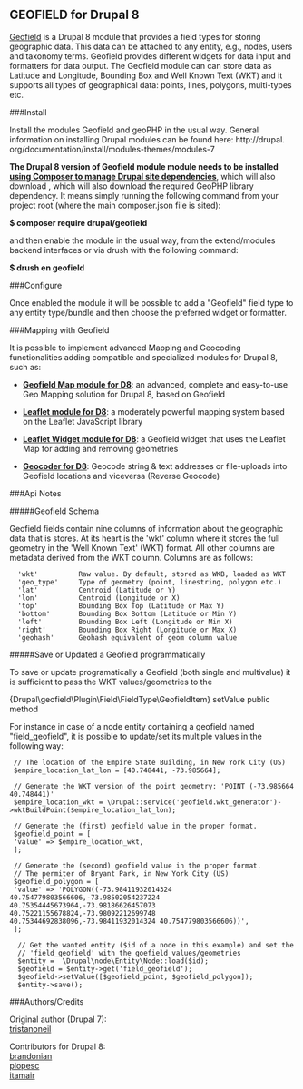 GEOFIELD for Drupal 8
--------------
[Geofield](http://drupal.org/project/geofield) is a Drupal 8 module that
provides a field types for storing geographic data. This data can be attached
to any entity, e.g., nodes, users and taxonomy terms. Geofield provides
different widgets for data input and formatters for data output. The Geofield
module can can store data as Latitude and Longitude, Bounding Box and Well
Known Text (WKT) and it supports all types of geographical data: points,
lines, polygons, multi-types etc.

###Install

Install the modules Geofield and geoPHP in the usual way. General information
on installing Drupal modules can be found here: http://drupal.
org/documentation/install/modules-themes/modules-7

__The Drupal 8 version of Geofield module module needs to be installed 
[using Composer to manage Drupal site dependencies](https://www.drupal.org/docs/develop/using-composer/using-composer-to-manage-drupal-site-dependencies)__,
which will also download , which will also download the required GeoPHP library
dependency. It means simply running the following command from your project root
(where the main composer.json file is sited):

__$ composer require drupal/geofield__

and then enable the module in the usual way, from the extend/modules backend
interfaces or via drush with the following command:

__$ drush en geofield__


###Configure

Once enabled the module it will be possible to add a "Geofield" field type to 
any entity type/bundle and then choose the preferred widget or formatter.

###Mapping with Geofield

It is possible to implement advanced Mapping and Geocoding functionalities 
adding compatible and specialized modules for Drupal 8, such as:

- __[Geofield Map module for D8](https://www.drupal.org/project/geofield_map)__: an advanced, complete and easy-to-use Geo Mapping solution for
Drupal 8, based on Geofield

- __[Leaflet module for D8](https://www.drupal.org/project/leaflet)__: a moderately powerful mapping system based on the Leaflet JavaScript library 

- __[Leaflet Widget module for D8](https://www.drupal.org/project/leaflet_widget)__: a Geofield widget that uses the Leaflet Map for adding and removing geometries

- __[Geocoder for D8](https://www.drupal.org/project/geocoder)__: Geocode string & text addresses or file-uploads into Geofield locations and viceversa (Reverse Geocode)

 
 ###Api Notes
 
 #####Geofield Schema
 
 Geofield fields contain nine columns of information about the geographic data
 that is stores. At its heart is the 'wkt' column where it stores the full
 geometry in the 'Well Known Text' (WKT) format. All other columns are metadata
 derived from the WKT column. Columns are as follows:
 ```
   'wkt'          Raw value. By default, stored as WKB, loaded as WKT
   'geo_type'     Type of geometry (point, linestring, polygon etc.)
   'lat'          Centroid (Latitude or Y)
   'lon'          Centroid (Longitude or X)
   'top'          Bounding Box Top (Latitude or Max Y)
   'bottom'       Bounding Box Bottom (Latitude or Min Y)
   'left'         Bounding Box Left (Longitude or Min X)
   'right'        Bounding Box Right (Longitude or Max X)
   'geohash'      Geohash equivalent of geom column value
   ```
 #####Save or Updated a Geofield programmatically
 
 To save or update programatically a Geofield (both single and multivalue) it is sufficient to pass the WKT values/geometries to the
 
 {Drupal\geofield\Plugin\Field\FieldType\GeofieldItem} setValue public method
 
 For instance in case of a node entity containing a geofield named "field_geofield",
 it is possible to update/set its multiple values in the following way:
 
     // The location of the Empire State Building, in New York City (US)
     $empire_location_lat_lon = [40.748441, -73.985664];
     
     // Generate the WKT version of the point geometry: 'POINT (-73.985664 40.748441)'
     $empire_location_wkt = \Drupal::service('geofield.wkt_generator')->wktBuildPoint($empire_location_lat_lon);
     
     // Generate the (first) geofield value in the proper format. 
     $geofield_point = [
     'value' => $empire_location_wkt,
     ];
     
     // Generate the (second) geofield value in the proper format. 
     // The permiter of Bryant Park, in New York City (US)
     $geofield_polygon = [
     'value' => 'POLYGON((-73.98411932014324 40.754779803566606,-73.98502054237224 40.75354445673964,-73.98186626457073 40.75221155678824,-73.98092212699748 40.75344692838096,-73.98411932014324 40.754779803566606))',
     ];
     
      // Get the wanted entity ($id of a node in this example) and set the 
      // 'field_geofield' with the goefield values/geometries
      $entity =  \Drupal\node\Entity\Node::load($id);
      $geofield = $entity->get('field_geofield');
      $geofield->setValue([$geofield_point, $geofield_polygon]);
      $entity->save();
      

###Authors/Credits

Original author (Drupal 7):  
 [tristanoneil](https://www.drupal.org/user/340659)
 
Contributors for Drupal 8:    
[brandonian](https://www.drupal.org/u/brandonian)  
[plopesc](https://www.drupal.org/u/plopesc)  
[itamair](https://www.drupal.org/u/itamair)  
